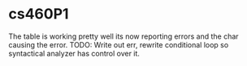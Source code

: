 # cs460P1

The table is working pretty well its now reporting errors and the char causing the error.
TODO: Write out err, rewrite conditional loop so syntactical analyzer has control over it.